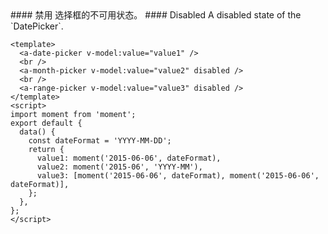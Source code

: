 <cn>
#### 禁用
选择框的不可用状态。
</cn>

<us>
#### Disabled
A disabled state of the `DatePicker`.
</us>

```vue
<template>
  <a-date-picker v-model:value="value1" />
  <br />
  <a-month-picker v-model:value="value2" disabled />
  <br />
  <a-range-picker v-model:value="value3" disabled />
</template>
<script>
import moment from 'moment';
export default {
  data() {
    const dateFormat = 'YYYY-MM-DD';
    return {
      value1: moment('2015-06-06', dateFormat),
      value2: moment('2015-06', 'YYYY-MM'),
      value3: [moment('2015-06-06', dateFormat), moment('2015-06-06', dateFormat)],
    };
  },
};
</script>
```
